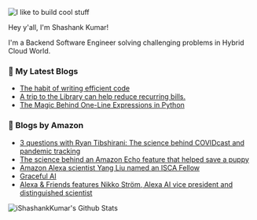 ![I like to build cool stuff](https://res.cloudinary.com/dt8g3rhcy/image/upload/v1595929574/i_like_to_build_cool_shit._1_nzbwjh.png)

Hey y'all, I'm Shashank Kumar! 

I'm a Backend Software Engineer solving challenging problems in Hybrid Cloud World.

### 📕 My Latest Blogs
<!-- BLOG-POST-LIST:START -->
- [The habit of writing efficient code](https://medium.com/@ishashankkumar/the-habit-of-writing-efficient-code-153b05f04269?source=rss-d24dda280d5f------2)
- [A trip to the Library can help reduce recurring bills.](https://medium.com/swlh/a-trip-to-the-library-can-help-reduce-recurring-bills-23bca495cdf5?source=rss-d24dda280d5f------2)
- [The Magic Behind One-Line Expressions in Python](https://medium.com/swlh/the-magic-behind-one-line-expressions-in-python-816c10180c5c?source=rss-d24dda280d5f------2)
<!-- BLOG-POST-LIST:END -->

### 📕 Blogs by Amazon
<!-- AMAZON-BLOG-POST-LIST:START -->
- [3 questions with Ryan Tibshirani: The science behind COVIDcast and pandemic tracking](https://www.amazon.science/latest-news/3-questions-with-ryan-tibshirani-the-science-behind-covidcast-and-pandemic-tracking)
- [The science behind an Amazon Echo feature that helped save a puppy](https://www.amazon.science/latest-news/the-science-behind-an-amazon-echo-feature-that-helped-save-a-puppy)
- [Amazon Alexa scientist Yang Liu named an ISCA Fellow](https://www.amazon.science/latest-news/amazon-alexa-scientist-yang-liu-named-an-isca-fellow)
- [Graceful AI](https://www.amazon.science/latest-news/graceful-ai)
- [Alexa & Friends features Nikko Ström, Alexa AI vice president and distinguished scientist](https://www.amazon.science/videos-webinars/alexa-friends-features-nikko-strom-alexa-ai-vice-president-and-distinguished-scientist)
<!-- AMAZON-BLOG-POST-LIST:END -->



<img align="center" alt="iShashankKumar's Github Stats" src="https://github-readme-stats.vercel.app/api?username=ishashankkumar&show_icons=true&hide_border=true" />
